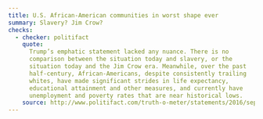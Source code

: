 ```yaml
---
title: U.S. African-American communities in worst shape ever
summary: Slavery? Jim Crow?
checks:
  - checker: politifact
    quote:
      Trump’s emphatic statement lacked any nuance. There is no
      comparison between the situation today and slavery, or the
      situation today and the Jim Crow era. Meanwhile, over the past
      half-century, African-Americans, despite consistently trailing
      whites, have made significant strides in life expectancy,
      educational attainment and other measures, and currently have
      unemployment and poverty rates that are near historical lows.
    source: http://www.politifact.com/truth-o-meter/statements/2016/sep/22/donald-trump/trumps-pants-fire-claim-blacks-are-absolutely-wors/
---
```

